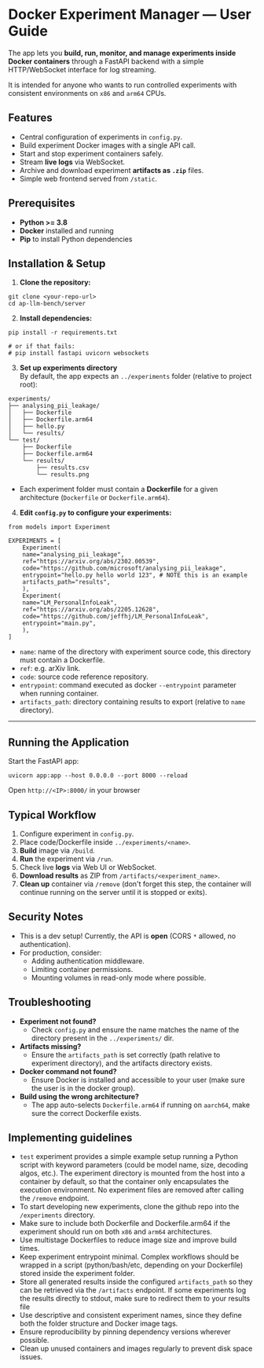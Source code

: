 # Docker Experiment Manager — User Guide

The app lets you **build, run, monitor, and manage experiments inside Docker containers** through a FastAPI backend with a simple HTTP/WebSocket interface for log streaming.

It is intended for anyone who wants to run controlled experiments with consistent environments on `x86` and `arm64` CPUs.


## Features
- Central configuration of experiments in `config.py`.
- Build experiment Docker images with a single API call.
- Start and stop experiment containers safely.
- Stream **live logs** via WebSocket.
- Archive and download experiment **artifacts as `.zip`** files.
- Simple web frontend served from `/static`.


## Prerequisites
- **Python >= 3.8**
- **Docker** installed and running
- **Pip** to install Python dependencies


## Installation & Setup

1. **Clone the repository:**
```
git clone <your-repo-url>
cd ap-llm-bench/server
```

2. **Install dependencies:**
```
pip install -r requirements.txt

# or if that fails:
# pip install fastapi uvicorn websockets
```

3. **Set up experiments directory**  
By default, the app expects an `../experiments` folder (relative to project root):

```
experiments/
├── analysing_pii_leakage/
│   ├── Dockerfile
│   ├── Dockerfile.arm64
│   ├── hello.py
│   └── results/
└── test/
    ├── Dockerfile
    ├── Dockerfile.arm64
    └── results/
        ├── results.csv
        └── results.png
```
- Each experiment folder must contain a **Dockerfile** for a given architecture (`Dockerfile` or `Dockerfile.arm64`).


4. **Edit `config.py` to configure your experiments:**

```
from models import Experiment

EXPERIMENTS = [
    Experiment(
    name="analysing_pii_leakage",
    ref="https://arxiv.org/abs/2302.00539",
    code="https://github.com/microsoft/analysing_pii_leakage",
    entrypoint="hello.py hello world 123", # NOTE this is an example
    artifacts_path="results",
    ),
    Experiment(
    name="LM_PersonalInfoLeak",
    ref="https://arxiv.org/abs/2205.12628",
    code="https://github.com/jeffhj/LM_PersonalInfoLeak",
    entrypoint="main.py",
    ),
]
```


- `name`: name of the directory with experiment source code, this directory must contain a Dockerfile.  
- `ref`: e.g. arXiv link.  
- `code`: source code reference repository.  
- `entrypoint`: command executed as docker `--entrypoint` parameter when running container.  
- `artifacts_path`: directory containing results to export (relative to `name` directory).  

---

## Running the Application

Start the FastAPI app:
```
uvicorn app:app --host 0.0.0.0 --port 8000 --reload
```

Open `http://<IP>:8000/` in your browser



## Typical Workflow
1. Configure experiment in `config.py`.
2. Place code/Dockerfile inside `../experiments/<name>`.
3. **Build** image via `/build`.
4. **Run** the experiment via `/run`.
5. Check live **logs** via Web UI or WebSocket.
6. **Download results** as ZIP from `/artifacts/<experiment_name>`.
7. **Clean up** container via `/remove` (don't forget this step, the container will continue running on the server until it is stopped or exits).


## Security Notes
- This is a dev setup! Currently, the API is **open** (CORS `*` allowed, no authentication).  
- For production, consider:
  - Adding authentication middleware.
  - Limiting container permissions.
  - Mounting volumes in read-only mode where possible.


## Troubleshooting
- **Experiment not found?**  
  - Check `config.py` and ensure the name matches the name of the directory present in the `../experiments/` dir.
- **Artifacts missing?**  
  - Ensure the `artifacts_path` is set correctly (path relative to experiment directory), and the artifacts directory exists.
- **Docker command not found?**  
  - Ensure Docker is installed and accessible to your user (make sure the user is in the docker group).
- **Build using the wrong architecture?**  
  - The app auto-selects `Dockerfile.arm64` if running on `aarch64`, make sure the correct Dockerfile exists.


## Implementing guidelines
- `test` experiment provides a simple example setup running a Python script with keyword parameters (could be model name, size, decoding algos, etc.). The experiment directory is mounted from the host into a container by default, so that the container only encapsulates the execution environment. No experiment files are removed after calling the `/remove` endpoint.
- To start developing new experiments, clone the github repo into the `/experiments` directory.
- Make sure to include both Dockerfile and Dockerfile.arm64 if the experiment should run on both `x86` and `arm64` architectures.
- Use multistage Dockerfiles to reduce image size and improve build times.
- Keep experiment entrypoint minimal. Complex workflows should be wrapped in a script (python/bash/etc, depending on your Dockerfile) stored inside the experiment folder.
- Store all generated results inside the configured `artifacts_path` so they can be retrieved via the `/artifacts` endpoint. If some experiments log the results directly to stdout, make sure to redirect them to your results file
- Use descriptive and consistent experiment names, since they define both the folder structure and Docker image tags.
- Ensure reproducibility by pinning dependency versions wherever possible.
- Clean up unused containers and images regularly to prevent disk space issues.
